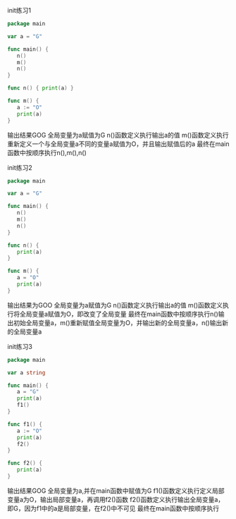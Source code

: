 init练习1
```go
package main

var a = "G"

func main() {
   n()
   m()
   n()
}

func n() { print(a) }

func m() {
   a := "O"
   print(a)
}
```

输出结果GOG
全局变量为a赋值为G
n()函数定义执行输出a的值
m()函数定义执行重新定义一个与全局变量a不同的变量a赋值为O，并且输出赋值后的a
最终在main函数中按顺序执行n(),m(),n()

init练习2
```go
package main

var a = "G"

func main() {
   n()
   m()
   n()
}

func n() {
   print(a)
}

func m() {
   a = "O"
   print(a)
}
```

输出结果为GOO
全局变量为a赋值为G
n()函数定义执行输出a的值
m()函数定义执行将全局变量a赋值为O，即改变了全局变量
最终在main函数中按顺序执行n()输出初始全局变量a，m()重新赋值全局变量为O，并输出新的全局变量a，n()输出新的全局变量a

init练习3
```go
package main

var a string

func main() {
   a = "G"
   print(a)
   f1()
}

func f1() {
   a := "O"
   print(a)
   f2()
}

func f2() {
   print(a)
}
```

输出结果GOG
全局变量为a,并在main函数中赋值为G
f1()函数定义执行定义局部变量a为O，输出局部变量a，再调用f2()函数
f2()函数定义执行输出全局变量a，即G，因为f1中的a是局部变量，在f2()中不可见
最终在main函数中按顺序执行